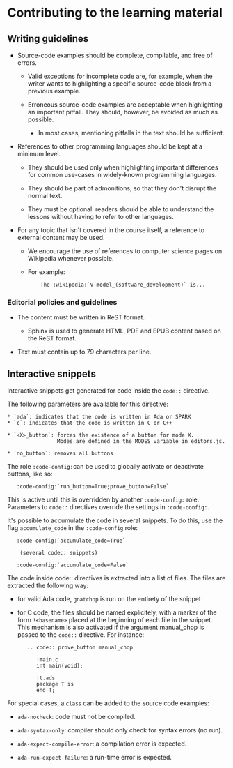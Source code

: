 # Contributing to the learning material

## Writing guidelines

- Source-code examples should be complete, compilable, and free of errors.

    - Valid exceptions for incomplete code are, for example, when the
      writer wants to highlighting a specific source-code block from a
      previous example.

    - Erroneous source-code examples are acceptable when highlighting an
      important pitfall. They should, however, be avoided as much as
      possible.

      - In most cases, mentioning pitfalls in the text should be
        sufficient.

- References to other programming languages should be kept at a minimum
  level.

    - They should be used only when highlighting important differences for
      common use-cases in widely-known programming languages.

    - They should be part of admonitions, so that they don't disrupt the
      normal text.

    - They must be optional: readers should be able to understand the
      lessons without having to refer to other languages.

- For any topic that isn't covered in the course itself, a reference to
  external content may be used.

    - We encourage the use of references to computer science pages on Wikipedia
      whenever possible.

    - For example:

      ```
          The :wikipedia:`V-model_(software_development)` is...
      ```

### Editorial policies and guidelines

- The content must be written in ReST format.

    - Sphinx is used to generate HTML, PDF and EPUB content based on the ReST
      format.

- Text must contain up to 79 characters per line.

## Interactive snippets

Interactive snippets get generated for code inside the `code::` directive.

The following parameters are available for this directive:

    * `ada`: indicates that the code is written in Ada or SPARK
    * `c`: indicates that the code is written in C or C++

    * `<X>_button`: forces the existence of a button for mode X.
                    Modes are defined in the MODES variable in editors.js.

    * `no_button`: removes all buttons

The role `:code-config:`can be used to globally activate or deactivate buttons,
like so:

```
   :code-config:`run_button=True;prove_button=False`
```

This is active until this is overridden by another `:code-config:` role.
Parameters to `code::` directives override the settings in `:code-config:`.

It's possible to accumulate the code in several snippets. To do this, use
the flag `accumulate_code` in the `:code-config` role:

```
   :code-config:`accumulate_code=True`

    (several code:: snippets)

   :code-config:`accumulate_code=False`
```

The code inside code:: directives is extracted into a list of files.
The files are extracted the following way:

   - for valid Ada code, `gnatchop` is run on the entirety of the
     snippet

   - for C code, the files should be named explicitely, with a marker of the
     form `!<basename>` placed at the beginning of each file in the snippet.
     This mechanism is also activated if the argument manual_chop is passed
     to the `code::` directive. For instance:
     ```
        .. code:: prove_button manual_chop

           !main.c
           int main(void);

           !t.ads
           package T is
           end T;
     ```

For special cases, a `class` can be added to the source code examples:

  - `ada-nocheck`: code must not be compiled.

  - `ada-syntax-only`: compiler should only check for syntax errors (no
    run).

  - `ada-expect-compile-error`: a compilation error is expected.

  - `ada-run-expect-failure`: a run-time error is expected.
